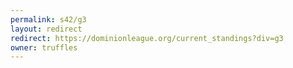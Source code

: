 ```yaml
---
permalink: s42/g3
layout: redirect
redirect: https://dominionleague.org/current_standings?div=g3
owner: truffles
---
```


